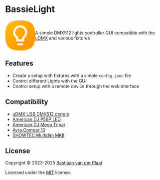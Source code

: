 # BassieLight

<div>

<img align="left" src="docs/images/icon.svg" width="96" height="96" />

<br/>

<p>
    A simple DMX512 lights controller GUI compatible with the <a href="https://www.anyma.ch/research/udmx/">uDMX</a> and various fixtures
</p>

<br/>

</div>

## Features

-   Create a setup with fixtures with a simple `config.json` file
-   Control different Lights with the GUI
-   Control setup with a remote device through the web interface

## Compatibility

-   [uDMX USB DMX512 dongle](https://www.anyma.ch/research/udmx/)
-   [American DJ P56P LED](https://www.manualslib.com/manual/530185/American-Dj-P56p-Led.html)
-   [American DJ Mega Tripar](https://www.manualslib.com/manual/530164/American-Dj-Mega-Tripar-Profile.html)
-   [Ayra Compar 10](https://www.manualslib.com/manual/1061771/Ayra-Compar-10.html)
-   [SHOWTEC Multidim MKII](https://www.manualslib.com/manual/2115423/Showtec-Multidim-Mkii.html)

## License

Copyright &copy; 2023-2025 [Bastiaan van der Plaat](https://bplaat.nl/)

Licensed under the [MIT](../../LICENSE) license.
